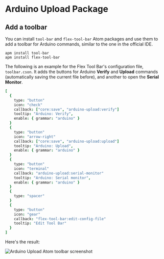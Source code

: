 # Arduino Upload Package

## Add a toolbar

You can install `tool-bar` and `flex-tool-bar` Atom packages and use them to add a toolbar for Arduino commands, similar to the one in the official IDE.

	apm install tool-bar
	apm install flex-tool-bar
	
The following is an example for the Flex Tool Bar's configuration file, `toolbar.cson`. It adds the buttons for Arduino **Verify** and **Upload** commands (automatically saving the current file before), and another to open the **Serial Monitor**.

```coffeescript
[
  {
	type: "button"
	icon: "check"
	callback: ["core:save", "arduino-upload:verify"]
	tooltip: "Arduino: Verify",
	enable: { grammar: "arduino" }
  }
  {
	type: "button"
	icon: "arrow-right"
	callback: ["core:save", "arduino-upload:upload"]
	tooltip: "Arduino: Upload",
	enable: { grammar: "arduino" }
  }
  {
	type: "button"
	icon: "terminal"
	callback: "arduino-upload:serial-monitor"
	tooltip: "Arduino: Serial monitor",
	enable: { grammar: "arduino" }
  }
  {
	type: "spacer"
  }
  {
	type: "button"
	icon: "gear"
	callback: "flex-tool-bar:edit-config-file"
	tooltip: "Edit Tool Bar"
  }
]
```

Here's the result:

![Arduino Upload Atom toolbar screenshot](http://i.imgur.com/TdbZN9r.png)
